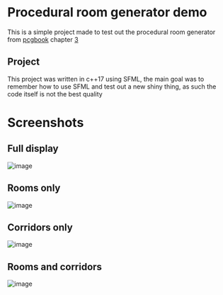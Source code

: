 # Procedural room generator demo
This is a simple project made to test out the procedural room generator from [pcgbook](www.pcgbook.com) chapter [3](https://www.pcgbook.com/chapter03.pdf)
## Project
This project was written in c++17 using SFML, the main goal was to remember how to use SFML and test out a new shiny thing, as such the code itself is not the best quality
# Screenshots
## Full display
![image](https://github.com/MetalPizzaCat/RoomsProcedural/assets/36876492/e551e8b4-beb7-4c82-aa41-45273430a693)
##  Rooms only 
![image](https://github.com/MetalPizzaCat/RoomsProcedural/assets/36876492/7301948a-ef8f-498c-90cc-f136eb5c3c1e)
## Corridors only
![image](https://github.com/MetalPizzaCat/RoomsProcedural/assets/36876492/5557c55f-1cd1-4f07-8210-3f68d5fb5044)
## Rooms and corridors 
![image](https://github.com/MetalPizzaCat/RoomsProcedural/assets/36876492/f833d134-0ded-4e2a-b253-74e6606d4c34)
